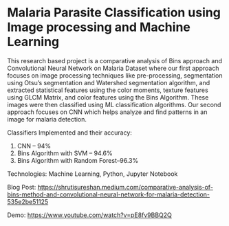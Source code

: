 # Malaria Parasite Classification using Image processing and Machine Learning

This research based project is a comparative analysis of Bins approach and Convolutional Neural Network on Malaria Dataset where our first approach focuses on image processing techniques like pre-processing, segmentation using Otsu’s segmentation and Watershed segmentation algorithm, and extracted statistical features using the color moments, texture features using GLCM Matrix, and color features using the Bins Algorithm. These images were then classified using ML classification algorithms. Our second approach focuses on CNN which helps analyze and find patterns in an image for malaria detection.

Classifiers Implemented and their accuracy:
1. CNN – 94%
2. Bins Algorithm with SVM – 94.6%
3. Bins Algorithm with Random Forest–96.3%

Technologies: Machine Learning, Python, Jupyter Notebook

Blog Post: https://shrutisureshan.medium.com/comparative-analysis-of-bins-method-and-convolutional-neural-network-for-malaria-detection-535e2be51125

Demo: https://www.youtube.com/watch?v=pE8fv9BBQ2Q

